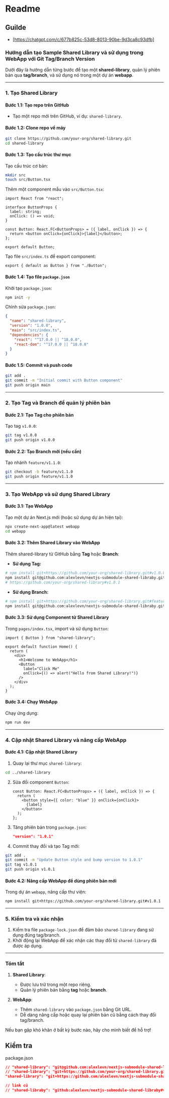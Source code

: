 # Readme

## Guilde

- [https://chatgpt.com/c/677b825c-53d8-8013-90be-9d3ca8c93dfb]

### **Hướng dẫn tạo Sample Shared Library và sử dụng trong WebApp với Git Tag/Branch Version**

Dưới đây là hướng dẫn từng bước để tạo một **shared-library**, quản lý phiên bản qua **tag/branch**, và sử dụng nó trong một dự án **webapp**.

---

### **1. Tạo Shared Library**

#### **Bước 1.1: Tạo repo trên GitHub**

- Tạo một repo mới trên GitHub, ví dụ: `shared-library`.

#### **Bước 1.2: Clone repo về máy**

```bash
git clone https://github.com/your-org/shared-library.git
cd shared-library
```

#### **Bước 1.3: Tạo cấu trúc thư mục**

Tạo cấu trúc cơ bản:

```bash
mkdir src
touch src/Button.tsx
```

Thêm một component mẫu vào `src/Button.tsx`:

```tsx
import React from "react";

interface ButtonProps {
  label: string;
  onClick: () => void;
}

const Button: React.FC<ButtonProps> = ({ label, onClick }) => {
  return <button onClick={onClick}>{label}</button>;
};

export default Button;
```

Tạo file `src/index.ts` để export component:

```tsx
export { default as Button } from "./Button";
```

#### **Bước 1.4: Tạo file `package.json`**

Khởi tạo `package.json`:

```bash
npm init -y
```

Chỉnh sửa `package.json`:

```json
{
  "name": "shared-library",
  "version": "1.0.0",
  "main": "src/index.ts",
  "dependencies": {
    "react": "^17.0.0 || ^18.0.0",
    "react-dom": "^17.0.0 || ^18.0.0"
  }
}
```

#### **Bước 1.5: Commit và push code**

```bash
git add .
git commit -m "Initial commit with Button component"
git push origin main
```

---

### **2. Tạo Tag và Branch để quản lý phiên bản**

#### **Bước 2.1: Tạo Tag cho phiên bản**

Tạo tag `v1.0.0`:

```bash
git tag v1.0.0
git push origin v1.0.0
```

#### **Bước 2.2: Tạo Branch mới (nếu cần)**

Tạo nhánh `feature/v1.1.0`:

```bash
git checkout -b feature/v1.1.0
git push origin feature/v1.1.0
```

---

### **3. Tạo WebApp và sử dụng Shared Library**

#### **Bước 3.1: Tạo WebApp**

Tạo một dự án Next.js mới (hoặc sử dụng dự án hiện tại):

```bash
npx create-next-app@latest webapp
cd webapp
```

#### **Bước 3.2: Thêm Shared Library vào WebApp**

Thêm shared-library từ GitHub bằng **Tag** hoặc **Branch**:

- **Sử dụng Tag:**

```bash
# npm install git+https://github.com/your-org/shared-library.git#v1.0.0
npm install git@github.com:alexlevn/nextjs-submodule-shared-libraby.git#v1.0.0
# https://github.com/your-org/shared-library#v1.0.1
```

- **Sử dụng Branch:**

```bash
# npm install git+https://github.com/your-org/shared-library.git#feature/v1.1.0
npm install git@github.com:alexlevn/nextjs-submodule-shared-libraby.git#feature/v1.1.0
```

#### **Bước 3.3: Sử dụng Component từ Shared Library**

Trong `pages/index.tsx`, import và sử dụng `Button`:

```tsx
import { Button } from "shared-library";

export default function Home() {
  return (
    <div>
      <h1>Welcome to WebApp</h1>
      <Button
        label="Click Me"
        onClick={() => alert("Hello from Shared Library!")}
      />
    </div>
  );
}
```

#### **Bước 3.4: Chạy WebApp**

Chạy ứng dụng:

```bash
npm run dev
```

---

### **4. Cập nhật Shared Library và nâng cấp WebApp**

#### **Bước 4.1: Cập nhật Shared Library**

1. Quay lại thư mục `shared-library`:

```bash
cd ../shared-library
```

2. Sửa đổi component `Button`:

   ```tsx
   const Button: React.FC<ButtonProps> = ({ label, onClick }) => {
     return (
       <button style={{ color: "blue" }} onClick={onClick}>
         {label}
       </button>
     );
   };
   ```

3. Tăng phiên bản trong `package.json`:

   ```json
   "version": "1.0.1"
   ```

4. Commit thay đổi và tạo Tag mới:

```bash
git add .
git commit -m "Update Button style and bump version to 1.0.1"
git tag v1.0.1
git push origin v1.0.1
```

#### **Bước 4.2: Nâng cấp WebApp để dùng phiên bản mới**

Trong dự án `webapp`, nâng cấp thư viện:

```bash
npm install git+https://github.com/your-org/shared-library.git#v1.0.1
```

---

### **5. Kiểm tra và xác nhận**

1. Kiểm tra file `package-lock.json` để đảm bảo `shared-library` đang sử dụng đúng tag/branch.
2. Khởi động lại WebApp để xác nhận các thay đổi từ `shared-library` đã được áp dụng.

---

### **Tóm tắt**

1. **Shared Library**:

   - Được lưu trữ trong một repo riêng.
   - Quản lý phiên bản bằng **tag** hoặc **branch**.

2. **WebApp**:
   - Thêm `shared-library` vào `package.json` bằng Git URL.
   - Dễ dàng nâng cấp hoặc quay lại phiên bản cũ bằng cách thay đổi tag/branch.

Nếu bạn gặp khó khăn ở bất kỳ bước nào, hãy cho mình biết để hỗ trợ!

## Kiểm tra

package.json

```json
// "shared-library": "git@github.com:alexlevn/nextjs-submodule-shared-libraby.git#v1.0.1"
// "shared-library": "git+https://github.com/your-org/shared-library.git#v1.0.1"
"shared-library": "git+https://github.com/alexlevn/nextjs-submodule-shared-libraby.git#v1.0.1"

// link cũ
// "shared-libraby": "github:alexlevn/nextjs-submodule-shared-libraby#v1.0.0",
```
